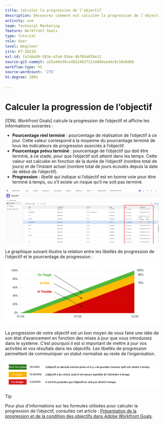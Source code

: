 ```yaml
---
title: Calculer la progression de l’objectif
description: Découvrez comment est calculée la progression de l’objectif dans  [!DNL Workfront Goals].
activity: use
team: Technical Marketing
feature: Workfront Goals
type: Tutorial
role: User
level: Beginner
jira: KT-10119
exl-id: fa7aba9b-503e-4fad-93ee-9b709a839e11
source-git-commit: a25a49e59ca483246271214886ea4dc9c10e8d66
workflow-type: ht
source-wordcount: '275'
ht-degree: 100%

---
```


# Calculer la progression de l’objectif

[!DNL Workfront Goals] calcule la progression de l’objectif et affiche les informations suivantes :

* **Pourcentage réel terminé** : pourcentage de réalisation de l’objectif à ce jour. Cette valeur correspond à la moyenne du pourcentage terminé de tous les indicateurs de progression associés à l’objectif.
* **Pourcentage prévu terminé** : pourcentage de l’objectif qui doit être terminé, à ce stade, pour que l’objectif soit atteint dans les temps. Cette valeur est calculée en fonction de la durée de l’objectif (nombre total de jours) et de l’instant actuel (nombre total de jours écoulés depuis la date de début de l’objectif).
* **Progression** : libellé qui indique si l’objectif est en bonne voie pour être terminé à temps, ou s’il existe un risque qu’il ne soit pas terminé.

![Copie d’écran de la progression de l’objectif dans [!DNL Workfront Goals]](assets/13-workfront-goals-percent-complete.png)

Le graphique suivant illustre la relation entre les libellés de progression de l’objectif et le pourcentage de progression :

![Graphique illustrant la relation entre les libellés de progression des objectifs et le pourcentage de progression](assets/14-workfront-goals-progress-statuses.jpeg)

La progression de votre objectif est un bon moyen de vous faire une idée de son état d’avancement en fonction des mises à jour que vous introduisez dans le système. C’est pourquoi il est si important de mettre à jour vos activités et vos résultats dans les objectifs. Les libellés de progression permettent de communiquer un statut normalisé au reste de l’organisation.

![Graphique couvrant les différents libellés de progression dans [!DNL Workfront Goals]](assets/15-workfront-goals-progress-bar-code.png)


>[!TIP]
>
>Pour plus d’informations sur les formules utilisées pour calculer la progression de l’objectif, consultez cet article : [Présentation de la progression et de la condition des objectifs dans Adobe Workfront Goals](https://experienceleague.adobe.com/docs/workfront/using/adobe-workfront-goals/goal-management/calculate-goal-progress.html?lang=en#overview-of-goal-progress-and-threshold?lang=fr).

